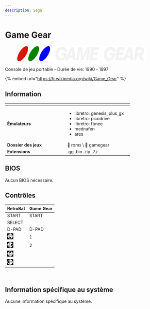 ```yaml
---
description: Sega
---
```


# Game Gear

<div align="left">

<figure><img src="https://raw.githubusercontent.com/fabricecaruso/es-theme-carbon/52ff37c9e265587d006945a2ba695b5a962b3a3d/art/logos/gamegear.svg" alt=""><figcaption></figcaption></figure>

</div>

Console de jeu portable - Durée de vie: 1990 - 1997

{% embed url="https://fr.wikipedia.org/wiki/Game_Gear" %}

## Information

<table data-header-hidden><thead><tr><th width="184"></th><th></th><th data-hidden></th></tr></thead><tbody><tr><td><strong>Émulateurs</strong></td><td><ul><li>libretro: genesis_plus_gx</li><li>libretro: picodrive</li><li>libretro: fbneo</li><li>mednafen</li><li>ares</li></ul></td><td></td></tr><tr><td><strong>Dossier des jeux</strong></td><td><span data-gb-custom-inline data-tag="emoji" data-code="1f4c1">📁</span> roms \ <span data-gb-custom-inline data-tag="emoji" data-code="1f4c2">📂</span> gamegear</td><td></td></tr><tr><td><strong>Extensions</strong></td><td>.gg .bin .zip .7z</td><td></td></tr></tbody></table>

## BIOS

Aucun BIOS nécessaire.

## Contrôles

| RetroBat                                                                           | Game Gear |
| ---------------------------------------------------------------------------------- | --------- |
| START                                                                              | START     |
| SELECT                                                                             |           |
| D-PAD                                                                              | D-PAD     |
| ![A](<../../../../.gitbook/assets/image (19).png>)                                 | 1         |
| ![B](<../../../../.gitbook/assets/image (6).png>)                                  | 2         |
| <img src="../../../../.gitbook/assets/image (34).png" alt="" data-size="original"> |           |
| <img src="../../../../.gitbook/assets/image (32).png" alt="" data-size="line">     |           |

<div align="left">

<figure><img src="https://i.imgur.com/d31al0e.png" alt=""><figcaption></figcaption></figure>

</div>

## Information spécifique au système

Aucune information spécifique au système.
